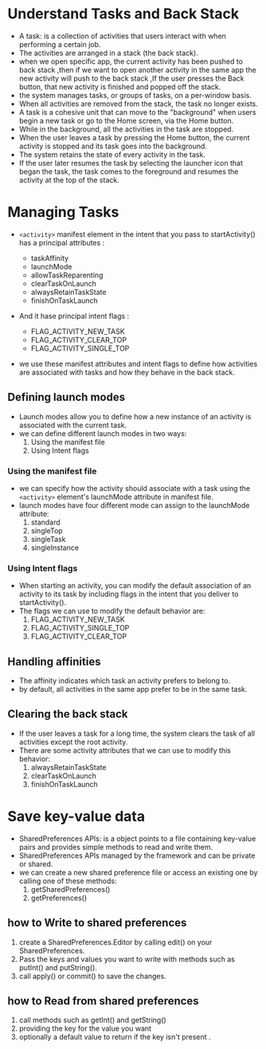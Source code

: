 # Understand Tasks and Back Stack

* A task: is a collection of activities that users interact with when performing a certain job.
* The activities are arranged in a stack (the back stack).
* when we open specific app, the current activity has been pushed to back stack ,then if we want to open another activity in the same app the new activity will push to the back stack ,If the user presses the Back button, that new activity is finished and popped off the stack.
* the system manages tasks, or groups of tasks, on a per-window basis.
* When all activities are removed from the stack, the task no longer exists.
* A task is a cohesive unit that can move to the "background" when users begin a new task or go to the Home screen, via the Home button.
* While in the background, all the activities in the task are stopped.
* When the user leaves a task by pressing the Home button, the current activity is stopped and its task goes into the background.
* The system retains the state of every activity in the task.
* If the user later resumes the task by selecting the launcher icon that began the task, the task comes to the foreground and resumes the activity at the top of the stack.

# Managing Tasks

* ```<activity>``` manifest element in the intent that you pass to startActivity() has a principal attributes :
  * taskAffinity
  * launchMode
  * allowTaskReparenting
  * clearTaskOnLaunch
  * alwaysRetainTaskState
  * finishOnTaskLaunch

* And it hase principal intent flags :
  * FLAG_ACTIVITY_NEW_TASK
  * FLAG_ACTIVITY_CLEAR_TOP
  * FLAG_ACTIVITY_SINGLE_TOP

* we use these manifest attributes and intent flags to define how activities are associated with tasks and how they behave in the back stack.

## Defining launch modes

* Launch modes allow you to define how a new instance of an activity is associated with the current task. 
* we can define different launch modes in two ways:
    1. Using the manifest file
    2. Using Intent flags

### Using the manifest file

* we can specify how the activity should associate with a task using the ```<activity>``` element's launchMode attribute in manifest file.
* launch modes have four different mode can assign to the launchMode attribute:
    1. standard
    2. singleTop
    3. singleTask
    4. singleInstance

### Using Intent flags

* When starting an activity, you can modify the default association of an activity to its task by including flags in the intent that you deliver to startActivity().
* The flags we can use to modify the default behavior are:
    1. FLAG_ACTIVITY_NEW_TASK
    2. FLAG_ACTIVITY_SINGLE_TOP
    3. FLAG_ACTIVITY_CLEAR_TOP

## Handling affinities

* The affinity indicates which task an activity prefers to belong to.
* by default, all activities in the same app prefer to be in the same task.

## Clearing the back stack

* If the user leaves a task for a long time, the system clears the task of all activities except the root activity. 
* There are some activity attributes that we can use to modify this behavior:
    1. alwaysRetainTaskState
    2. clearTaskOnLaunch
    3. finishOnTaskLaunch

# Save key-value data 

* SharedPreferences APIs: is a object points to a file containing key-value pairs and provides simple methods to read and write them.
* SharedPreferences APIs managed by the framework and can be private or shared.
* we can create a new shared preference file or access an existing one by calling one of these methods:
    1. getSharedPreferences()
    2. getPreferences()

## how to Write to shared preferences

1. create a SharedPreferences.Editor by calling edit() on your SharedPreferences.
2. Pass the keys and values you want to write with methods such as putInt() and putString().
3. call apply() or commit() to save the changes. 

## how to Read from shared preferences

1. call methods such as getInt() and getString()
2. providing the key for the value you want
3. optionally a default value to return if the key isn't present .
